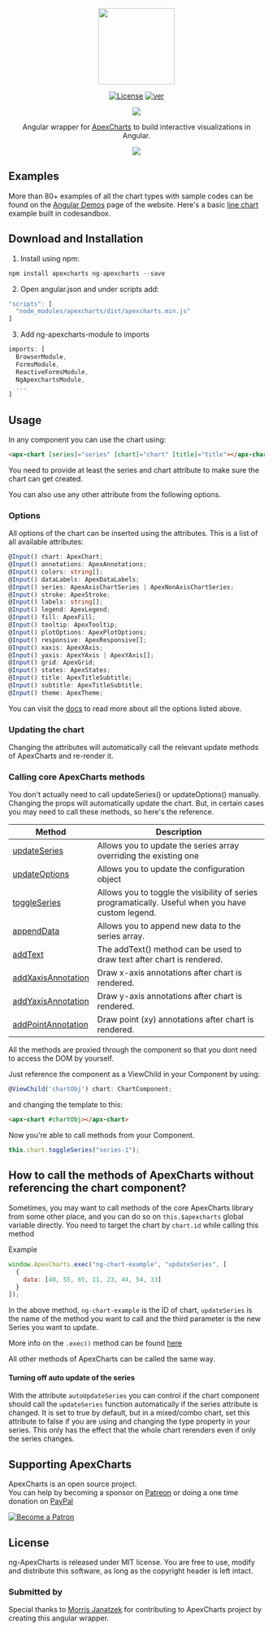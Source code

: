 <p align="center">
  <img src="https://apexcharts.com/media/ng-apexcharts.png" height="150" />
</p>

<p align="center">
  <a href="https://github.com/apexcharts/ng-apexcharts/blob/master/LICENSE"><img src="https://img.shields.io/badge/License-MIT-brightgreen.svg" alt="License"></a>
  <a href="https://www.npmjs.com/package/ng-apexcharts"><img src="https://img.shields.io/npm/v/ng-apexcharts.svg" alt="ver"></a>
</p>

<p align="center">
  <a href="https://twitter.com/intent/tweet?text=ng-ApexCharts%20An%20Angular%20Chart%20library%20built%20on%20ApexCharts.js&url=https://www.apexcharts.com&hashtags=javascript,charts,angular,apexcharts"><img src="https://img.shields.io/twitter/url/http/shields.io.svg?style=social"> </a>
</p>

<p align="center">Angular wrapper for <a href="https://github.com/apexcharts/apexcharts.js">ApexCharts</a> to build interactive visualizations in Angular.</p>

<p align="center"><a href="https://apexcharts.com/angular-chart-demos/"><img src="https://apexcharts.com/media/apexcharts-banner.png"></a></p>

## Examples

More than 80+ examples of all the chart types with sample codes can be found on the <a href="https://apexcharts.com/angular-chart-demos/">Angular Demos</a> page of the website. Here's a basic <a href="https://codesandbox.io/s/apx-line-basic-o2mwb">line chart</a> example built in codesandbox.

## Download and Installation

1. Install using npm:

```ts
npm install apexcharts ng-apexcharts --save
```

2. Open angular.json and under scripts add:

```ts
"scripts": [
  "node_modules/apexcharts/dist/apexcharts.min.js"
]
```

3. Add ng-apexcharts-module to imports

```ts
imports: [
  BrowserModule,
  FormsModule,
  ReactiveFormsModule,
  NgApexchartsModule,
  ...
]
```

## Usage

In any component you can use the chart using:

```html
<apx-chart [series]="series" [chart]="chart" [title]="title"></apx-chart>
```

You need to provide at least the series and chart attribute to make sure the
chart can get created.

You can also use any other attribute from the following options.

### Options

All options of the chart can be inserted using the attributes.
This is a list of all available attributes:

```ts
@Input() chart: ApexChart;
@Input() annotations: ApexAnnotations;
@Input() colors: string[];
@Input() dataLabels: ApexDataLabels;
@Input() series: ApexAxisChartSeries | ApexNonAxisChartSeries;
@Input() stroke: ApexStroke;
@Input() labels: string[];
@Input() legend: ApexLegend;
@Input() fill: ApexFill;
@Input() tooltip: ApexTooltip;
@Input() plotOptions: ApexPlotOptions;
@Input() responsive: ApexResponsive[];
@Input() xaxis: ApexXAxis;
@Input() yaxis: ApexYAxis | ApexYAxis[];
@Input() grid: ApexGrid;
@Input() states: ApexStates;
@Input() title: ApexTitleSubtitle;
@Input() subtitle: ApexTitleSubtitle;
@Input() theme: ApexTheme;
```

You can visit the [docs](https://apexcharts.com/docs/) to read more about all the options listed above.

### Updating the chart

Changing the attributes will automatically call the relevant update methods of ApexCharts and re-render it.

### Calling core ApexCharts methods

You don't actually need to call updateSeries() or updateOptions() manually. Changing the props will automatically update the chart. But, in certain cases you may need to call these methods, so here's the reference.

| Method                                                                                   | Description                                                                                        |
| ---------------------------------------------------------------------------------------- | -------------------------------------------------------------------------------------------------- |
| <a href="https://apexcharts.com/docs/methods/#updateSeries">updateSeries</a>             | Allows you to update the series array overriding the existing one                                  |
| <a href="https://apexcharts.com/docs/methods/#updateOptions">updateOptions</a>           | Allows you to update the configuration object                                                      |
| <a href="https://apexcharts.com/docs/methods/#toggleSeries">toggleSeries</a>             | Allows you to toggle the visibility of series programatically. Useful when you have custom legend. |
| <a href="https://apexcharts.com/docs/methods/#appendData">appendData</a>                 | Allows you to append new data to the series array.                                                 |
| <a href="https://apexcharts.com/docs/methods/#addtext">addText</a>                       | The addText() method can be used to draw text after chart is rendered.                             |
| <a href="https://apexcharts.com/docs/methods/#addxaxisannotation">addXaxisAnnotation</a> | Draw x-axis annotations after chart is rendered.                                                   |
| <a href="https://apexcharts.com/docs/methods/#addyaxisannotation">addYaxisAnnotation</a> | Draw y-axis annotations after chart is rendered.                                                   |
| <a href="https://apexcharts.com/docs/methods/#addpointannotation">addPointAnnotation</a> | Draw point (xy) annotations after chart is rendered.                                               |

All the methods are proxied through the component so that you dont need to access the DOM by yourself.

Just reference the component as a ViewChild in your Component by using:

```ts
@ViewChild('chartObj') chart: ChartComponent;
```

and changing the template to this:

```html
<apx-chart #chartObj></apx-chart>
```

Now you're able to call methods from your Component.

```javascript
this.chart.toggleSeries("series-1");
```

## How to call the methods of ApexCharts without referencing the chart component?

Sometimes, you may want to call methods of the core ApexCharts library from some other place, and you can do so on `this.$apexcharts` global variable directly. You need to target the chart by <code>chart.id</code> while calling this method

Example

```js
window.ApexCharts.exec("ng-chart-example", "updateSeries", [
  {
    data: [40, 55, 65, 11, 23, 44, 54, 33]
  }
]);
```

In the above method, `ng-chart-example` is the ID of chart, `updateSeries` is the name of the method you want to call and the third parameter is the new Series you want to update.

More info on the `.exec()` method can be found <a href="https://apexcharts.com/docs/methods/#exec">here</a>

All other methods of ApexCharts can be called the same way.

#### Turning off auto update of the series

With the attribute `autoUpdateSeries` you can control if the chart component should call the `updateSeries` function automatically if the series attribute is changed. It is set to true by default, but in a mixed/combo chart, set this attribute to false if you are using and changing the type property in your series. This only has the effect that the whole chart rerenders even if only the series changes.

## Supporting ApexCharts

ApexCharts is an open source project. <br /> You can help by becoming a sponsor on <a href="https://patreon.com/junedchhipa">Patreon</a> or doing a one time donation on <a href="https://paypal.me/junedchhipa">PayPal</a> <br />

<a href="https://patreon.com/junedchhipa"><img src="https://c5.patreon.com/external/logo/become_a_patron_button.png" alt="Become a Patron" /> </a>

## License

ng-ApexCharts is released under MIT license. You are free to use, modify and distribute this software, as long as the copyright header is left intact.

### Submitted by

Special thanks to [Morris Janatzek](http://morrisj.net) for contributing to ApexCharts project by creating this angular wrapper.
